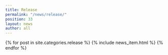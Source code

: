 ```yaml
---
title: Release
permalink: "/news/release/"
position: 33
layout: news
author: all
---
```


{% for post in site.categories.release %}
  {% include news_item.html %}
{% endfor %}
